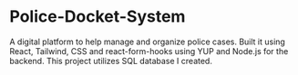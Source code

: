 # Police-Docket-System
A digital platform to help manage and organize police cases. Built it using React, Tailwind, CSS and react-form-hooks using YUP and Node.js for the backend. This project utilizes SQL database I created.
